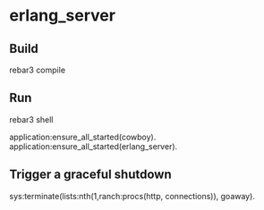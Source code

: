 # erlang_server

## Build

rebar3 compile

## Run

rebar3 shell

application:ensure_all_started(cowboy).
application:ensure_all_started(erlang_server).

## Trigger a graceful shutdown

sys:terminate(lists:nth(1,ranch:procs(http, connections)), goaway).
